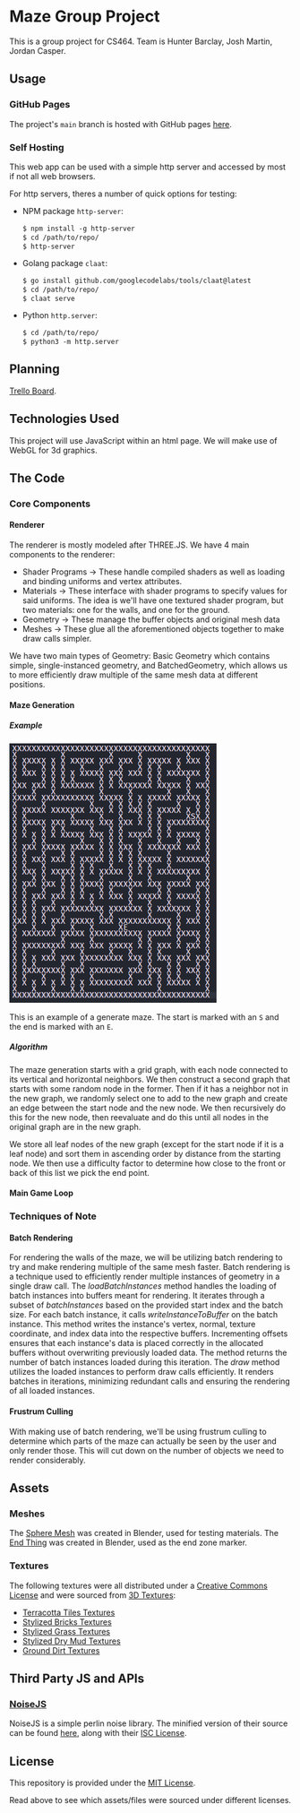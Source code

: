 # Maze Group Project
This is a group project for CS464. Team is Hunter Barclay, Josh Martin, Jordan Casper.

## Usage

### GitHub Pages
The project's `main` branch is hosted with GitHub pages [here](https://kyrovibe.github.io/MazeGroupProject/).

### Self Hosting
This web app can be used with a simple http server and accessed by most if not all web browsers.

For http servers, theres a number of quick options for testing:
- NPM package `http-server`:
    ```
    $ npm install -g http-server
    $ cd /path/to/repo/
    $ http-server
    ```
- Golang package `claat`:
    ```
    $ go install github.com/googlecodelabs/tools/claat@latest
    $ cd /path/to/repo/
    $ claat serve
    ```
- Python `http.server`:
    ```
    $ cd /path/to/repo/
    $ python3 -m http.server
    ```

## Planning
[Trello Board](https://trello.com/b/FvLTHeI2/maze).

## Technologies Used
This project will use JavaScript within an html page. We will make use of WebGL for 3d graphics.

## The Code
### Core Components
#### Renderer
The renderer is mostly modeled after THREE.JS. We have 4 main components to the renderer:
- Shader Programs -> These handle compiled shaders as well as loading and binding uniforms and vertex attributes.
- Materials -> These interface with shader programs to specify values for said uniforms. The idea is we'll have one textured shader program, but two materials: one for the walls, and one for the ground.
- Geometry -> These manage the buffer objects and original mesh data
- Meshes -> These glue all the aforementioned objects together to make draw calls simpler.

We have two main types of Geometry: Basic Geometry which contains simple, single-instanced geometry, and BatchedGeometry, which allows us to more efficiently draw multiple of the same mesh data at different positions.

#### Maze Generation
##### Example
![maze example](/docs/maze-sample.png)

This is an example of a generate maze. The start is marked with an `S` and the end is marked with an `E`.

##### Algorithm
The maze generation starts with a grid graph, with each node connected to its vertical and horizontal neighbors. We then construct a second graph that starts with some random node in the former. Then if it has a neighbor not in the new graph, we randomly select one to add to the new graph and create an edge between the start node and the new node. We then recursively do this for the new node, then reevaluate and do this until all nodes in the original graph are in the new graph.

We store all leaf nodes of the new graph (except for the start node if it is a leaf node) and sort them in ascending order by distance from the starting node. We then use a difficulty factor to determine how close to the front or back of this list we pick the end point.

#### Main Game Loop
### Techniques of Note
#### Batch Rendering
For rendering the walls of the maze, we will be utilizing batch rendering to try and make rendering multiple of the same mesh faster.
Batch rendering is a technique used to efficiently render multiple instances of geometry in a single draw call.
The *loadBatchInstances* method handles the loading of batch instances into buffers meant for rendering.
It iterates through a subset of *batchInstances* based on the provided start index and the batch size.
For each batch instance, it calls *writeInstanceToBuffer* on the batch instance. This method writes the instance's vertex, normal, texture coordinate, and index data into the respective buffers. Incrementing offsets ensures that each instance's data is placed correctly in the allocated buffers without overwriting previously loaded data. The method returns the number of batch instances loaded during this iteration.
The *draw* method utilizes the loaded instances to perform draw calls efficiently. It renders batches in iterations, minimizing redundant calls and ensuring the rendering of all loaded instances.

#### Frustrum Culling
With making use of batch rendering, we'll be using frustrum culling to determine which parts of the maze can actually be seen by the user and only render those. This will cut down on the number of objects we need to render considerably.

## Assets
### Meshes
The [Sphere Mesh](/assets/meshes/sphere.obj) was created in Blender, used for testing materials.
The [End Thing](/assets/meshes/endThing.obj) was created in Blender, used as the end zone marker.

### Textures
The following textures were all distributed under a [Creative Commons License](/assets/textures/CC_LICENSE.md) and were sourced from [3D Textures](https://3dtextures.me/):
- [Terracotta Tiles Textures](/assets/textures/style-brick2/)
- [Stylized Bricks Textures](/assets/textures/style-brick/)
- [Stylized Grass Textures](/assets/textures/style-grass/)
- [Stylized Dry Mud Textures](/assets/textures/style-dry-mud/)
- [Ground Dirt Textures](/assets/textures/ground-dirt/)

## Third Party JS and APIs
### [NoiseJS](https://github.com/josephg/noisejs)
NoiseJS is a simple perlin noise library. The minified version of their source can be found [here](/js/vendor/noisejs/), along with their [ISC License](js/vendor/noisejs/ISC_LICENSE.md).

## License
This repository is provided under the [MIT License](/LICENSE.md).

Read above to see which assets/files were sourced under different licenses.
